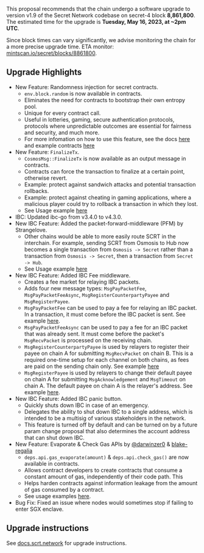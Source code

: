 This proposal recommends that the chain undergo a software upgrade to version v1.9 of the Secret Network codebase on secret-4 block **8,861,800**. The estimated time for the upgrade is **Tuesday, May 16, 2023, at ~2pm UTC**.

Since block times can vary significantly, we advise monitoring the chain for a more precise upgrade time. ETA monitor: [mintscan.io/secret/blocks/8861800](https://www.mintscan.io/secret/blocks/8861800).

## Upgrade Highlights

- New Feature: Randomness injection for secret contracts.
  - `env.block.random` is now available in contracts.
  - Eliminates the need for contracts to bootstrap their own entropy pool.
  - Unique for every contract call.
  - Useful in lotteries, gaming, secure authentication protocols, protocols where unpredictable outcomes are essential for fairness and security, and much more.
  - For more infomation on how to use this feature, see the docs [here](https://docs.scrt.network/secret-network-documentation/development/development-concepts/secret-vrf-on-chain-randomness) and example contracts [here](https://github.com/scrtlabs/random-ibc-example)
- New Feature: `FinalizeTx`.
  - `CosmosMsg::FinalizeTx` is now available as an output message in contracts.
  - Contracts can force the transaction to finalize at a certain point, otherwise revert.
  - Example: protect against sandwich attacks and potential transaction rollbacks.
  - Example: protect against cheating in gaming applications, where a malicious player could try to rollback a transaction in which they lost.
  - See Usage example [here](https://github.com/scrtlabs/SecretNetwork/blob/a3edd6669/cosmwasm/contracts/v1/compute-tests/test-compute-contract/src/contract.rs#L359)
- IBC: Updated ibc-go from v3.4.0 to v4.3.0.
- New IBC Feature: Added the packet-forward-middleware (PFM) by Strangelove.
  - Other chains would be able to more easily route SCRT in the interchain. For example, sending SCRT from Osmosis to Hub now becomes a single transaction from `Osmosis -> Secret` rather than a transaction from `Osmosis -> Secret`, then a transaction from `Secret -> Hub`.
  - See Usage example [here](https://github.com/scrtlabs/secret.js/blob/002c369/test/ibc.test.ts#L732-L738)
- New IBC Feature: Added IBC Fee middleware.
  - Creates a fee market for relaying IBC packets.
  - Adds four new message types: `MsgPayPacketFee`, `MsgPayPacketFeeAsync`, `MsgRegisterCounterpartyPayee` and `MsgRegisterPayee`.
  - `MsgPayPacketFee` can be used to pay a fee for relaying an IBC packet. In a transaction, it must come before the IBC packet is sent. See example [here](https://github.com/scrtlabs/secret.js/blob/002c369/test/ibc.test.ts#L976-L995).
  - `MsgPayPacketFeeAsync` can be used to pay a fee for an IBC packet that was already sent. It must come before the packet's `MsgRecvPacket` is processed on the receiving chain.
  - `MsgRegisterCounterpartyPayee` is used by relayers to register their payee on chain A for submitting `MsgRecvPacket` on chain B. This is a required one-time setup for each channel on both chains, as fees are paid on the sending chain only. See example [here](https://github.com/scrtlabs/secret.js/blob/002c369/test/ibc.test.ts#L834-L840)
  - `MsgRegisterPayee` is used by relayers to change their default payee on chain A for submitting `MsgAcknowledgement` and `MsgTimeout` on chain A. The default payee on chain A is the relayer's address. See example [here](https://github.com/scrtlabs/secret.js/blob/002c369/test/ibc.test.ts#L846-L853).
- New IBC Feature: Added IBC panic button.
  - Quickly shuts down IBC in case of an emergency.
  - Delegates the ability to shut down IBC to a single address, which is intended to be a multisig of various stakeholders in the network.
  - This feature is turned off by default and can be turned on by a future param change proposal that also determines the account address that can shut down IBC.
- New Feature: Evaporate & Check Gas APIs by [@darwinzer0](https://github.com/darwinzer0) & [blake-regalia](https://github.com/blake-regalia)
  - `deps.api.gas_evaporate(amount)` & `deps.api.check_gas()` are now available in contracts.
  - Allows contract developers to create contracts that consume a constant amount of gas, independently of their code path. This
  - Helps harden contracts against information leakage from the amount of gas consumed by a contract.
  - See usage examples [here](https://github.com/scrtlabs/SecretNetwork/blob/a3edd6669/cosmwasm/contracts/v1/compute-tests/evaporation/src/contract.rs#L16-L39).
- Bug Fix: Fixed an issue where nodes would sometimes stop if failing to enter SGX enclave.

## Upgrade instructions

See [docs.scrt.network](https://docs.scrt.network/secret-network-documentation/post-mortems-upgrades/upgrade-instructions/v1.9) for upgrade instructions.
